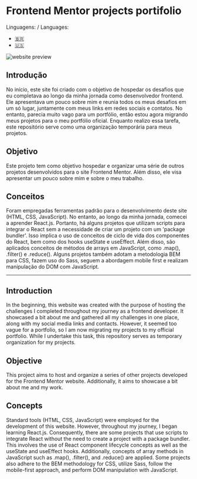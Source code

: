 # Frontend Mentor projects portifolio

Linguagens: / Languages:
- [🇧🇷](#introdução)
- [🇺🇸](#introduction)

![website preview](https://i.imgur.com/sgdfZ4f.png)

## Introdução 

No início, este site foi criado com o objetivo de hospedar os desafios que eu completava ao longo da minha jornada como desenvolvedor frontend. Ele apresentava um pouco sobre mim e reunia todos os meus desafios em um só lugar, juntamente com meus links em redes sociais e contatos. No entanto, parecia muito vago para um portfólio, então estou agora migrando meus projetos para o meu portfólio oficial. Enquanto realizo essa tarefa, este repositório serve como uma organização temporária para meus projetos.

## Objetivo

Este projeto tem como objetivo hospedar e organizar uma série de outros projetos desenvolvidos para o site Frontend Mentor. Além disso, ele visa apresentar um pouco sobre mim e sobre o meu trabalho.

## Conceitos

Foram empregadas ferramentas padrão para o desenvolvimento deste site (HTML, CSS, JavaScript). No entanto, ao longo da minha jornada, comecei a aprender React.js. Portanto, há alguns projetos que utilizam scripts para integrar o React sem a necessidade de criar um projeto com um 'package bundler'. Isso implica o uso de conceitos de ciclo de vida dos componentes do React, bem como dos hooks useState e useEffect. Além disso, são aplicados conceitos de métodos de arrays em JavaScript, como .map(), .filter() e .reduce(). Alguns projetos também adotam a metodologia BEM para CSS, fazem uso do Sass, seguem a abordagem mobile first e realizam manipulação do DOM com JavaScript.

---

## Introduction

In the beginning, this website was created with the purpose of hosting the challenges I completed throughout my journey as a frontend developer. It showcased a bit about me and gathered all my challenges in one place, along with my social media links and contacts. However, it seemed too vague for a portfolio, so I am now migrating my projects to my official portfolio. While I undertake this task, this repository serves as temporary organization for my projects.

## Objective

This project aims to host and organize a series of other projects developed for the Frontend Mentor website. Additionally, it aims to showcase a bit about me and my work.

## Concepts

Standard tools (HTML, CSS, JavaScript) were employed for the development of this website. However, throughout my journey, I began learning React.js. Consequently, there are some projects that use scripts to integrate React without the need to create a project with a package bundler. This involves the use of React component lifecycle concepts as well as the useState and useEffect hooks. Additionally, concepts of array methods in JavaScript such as .map(), .filter(), and .reduce() are applied. Some projects also adhere to the BEM methodology for CSS, utilize Sass, follow the mobile-first approach, and perform DOM manipulation with JavaScript.
